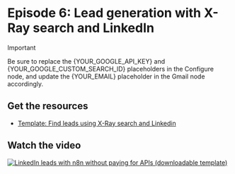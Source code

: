 # Episode 6: Lead generation with X-Ray search and LinkedIn


> [!IMPORTANT]  
> Be sure to replace the {YOUR_GOOGLE_API_KEY} and {YOUR_GOOGLE_CUSTOM_SEARCH_ID} placeholders in the Configure node, and update the {YOUR_EMAIL} placeholder in the Gmail node accordingly.

## Get the resources

- [Template: Find leads using X-Ray search and Linkedin](template_job_board_linkedin_leadgen.json)

## Watch the video

[![LinkedIn leads with n8n without paying for APIs (downloadable template)](https://img.youtube.com/vi/5ylW4wtsZGE/0.jpg)](https://www.youtube.com/watch?v=5ylW4wtsZGE)
